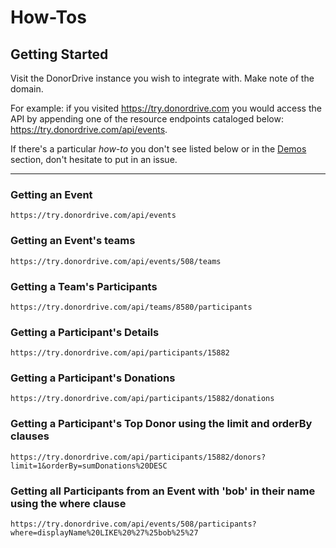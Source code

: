 # How-Tos

## Getting Started
Visit the DonorDrive instance you wish to integrate with. Make note of the domain.

For example: if you visited https://try.donordrive.com you would access the API by appending one of the resource endpoints cataloged below: https://try.donordrive.com/api/events.

If there's a particular *how-to* you don't see listed below or in the [Demos](/docs/1.1/demos.md) section, don't hesitate to put in an issue.

---

### Getting an Event
`https://try.donordrive.com/api/events`
### Getting an Event's teams
`https://try.donordrive.com/api/events/508/teams`
### Getting a Team's Participants
`https://try.donordrive.com/api/teams/8580/participants`
### Getting a Participant's Details
`https://try.donordrive.com/api/participants/15882`
### Getting a Participant's Donations
`https://try.donordrive.com/api/participants/15882/donations`
### Getting a Participant's Top Donor using the limit and orderBy clauses
`https://try.donordrive.com/api/participants/15882/donors?limit=1&orderBy=sumDonations%20DESC`
### Getting all Participants from an Event with 'bob' in their name using the where clause
`https://try.donordrive.com/api/events/508/participants?where=displayName%20LIKE%20%27%25bob%25%27`
